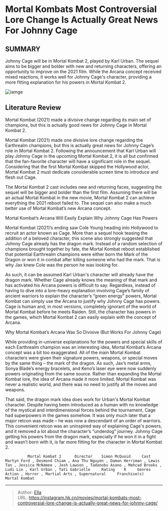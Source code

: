# Mortal Kombats Most Controversial Lore Change Is Actually Great News For Johnny Cage


## SUMMARY 



  Johnny Cage will be in Mortal Kombat 2, played by Karl Urban.   The sequel aims to be bigger and bolder with new and returning characters, offering an opportunity to improve on the 2021 film.   While the Arcana concept received mixed reactions, it works well for Johnny Cage&#39;s character, providing a more fitting explanation for his powers in Mortal Kombat 2.  

![iamge](https://static1.srcdn.com/wordpress/wp-content/uploads/2024/01/mortalkombat_controversialchange_goodnews_johnnycage.jpg)

## Literature Review

Mortal Kombat (2021) made a divisive change regarding its main set of champions, but this is actually good news for Johnny Cage in Mortal Kombat 2.




Mortal Kombat (2021) made one divisive lore change regarding the Earthrealm champions, but this is actually great news for Johnny Cage’s role in Mortal Kombat 2. Following the announcement that Karl Urban will play Johnny Cage in the upcoming Mortal Kombat 2, it is all but confirmed that the fan-favorite character will have a significant role in the sequel. Considering that the first Mortal Kombat skipped the Hollywood actor, Mortal Kombat 2 must dedicate considerable screen time to introduce and flesh out Cage.




The Mortal Kombat 2 cast includes new and returning faces, suggesting the sequel will be bigger and bolder than the first film. Assuming there will be an actual Mortal Kombat in the new movie, Mortal Kombat 2 can achieve everything the 2021 reboot failed to. The sequel can also make a much better use of Mortal Kombat’s new Arcana concept.


 Mortal Kombat’s Arcana Will Easily Explain Why Johnny Cage Has Powers 
          

Mortal Kombat (2021)’s ending saw Cole Young heading into Hollywood to recruit an actor known as Cage. More than a sequel hook teasing the addition of a beloved character, this scene also strongly suggested that Johnny Cage already has the dragon mark. Instead of a random selection of champions brought together by fate, the Mortal Kombat reboot established that potential Earthrealm champions were either born the Mark of the Dragon or won it in combat after killing someone who had the mark. That is why Jax knew Cole was the person he was looking for.




As such, it can be assumed Karl Urban&#39;s character will already have the dragon mark. Whether Cage already knows the meaning of that mark and has activated his Arcana powers is difficult to say. Regardless, instead of having to dive into a lore-heavy explanation involving Cage’s family of ancient warriors to explain the character’s “green energy” powers, Mortal Kombat can simply use the Arcana to justify why Johnny Cage has powers. Cage is human and, in most versions, completely ignorant of the world of Mortal Kombat before he meets Raiden. Still, the character has powers in the games, which Mortal Kombat 2 can easily explain with the concept of Arcana.



 Why Mortal Kombat’s Arcana Was So Divisive (But Works For Johnny Cage) 
          

While providing in-universe explanations for the powers and special skills of each Earthrealm champion was an interesting idea, Mortal Kombat’s Arcana concept was a bit too exaggerated. All of the main Mortal Kombat characters were given their signature powers, weapons, or special moves by the same thing – the mark of the dragon. As such, Jax’s metal arms, Sonya Blade’s energy bracelets, and Keno’s laser eye were now suddenly powers originating from the same source. Rather than expanding the Mortal Kombat lore, the idea of Arcana made it more limited. Mortal Kombat was never a realistic world, and there was no need to justify all the moves and weapons.




That said, the dragon mark idea does work for Urban&#39;s Mortal Kombat character. Despite having been introduced as a human with no knowledge of the mystical and interdimensional forces behind the tournament, Cage had superpowers in the games somehow. It was only much later that a major retcon was made – he was now a descendant of an order of warriors. This convenient retcon was an uninspired way of explaining Cage&#39;s powers, and it removed a lot about the character’s “underdog” journey. Johnny Cage getting his powers from the dragon mark, especially if he won it in a fight and wasn’t born with it, is far more fitting for the character in Mortal Kombat 2​​​​​​.

              Mortal Kombat 2      Director    Simon McQuoid     Cast    Martyn Ford , Desmond Chiam , Ana Thu Nguyen , Damon Herriman , Lewis Tan , Jessica McNamee , Josh Lawson , Tadanobu Asano , Mehcad Brooks , Ludi Lin , Karl Urban , Tati Gabrielle     Rating    R     Genres    Action , Horror , Martial Arts , Supernatural     Franchise(s)    Mortal Kombat      


---

> Author: [Ella](https://instagram.hk.cn/)  
> URL: https://instagram.hk.cn/movies/mortal-kombats-most-controversial-lore-change-is-actually-great-news-for-johnny-cage/  

